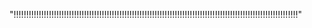"!!!!!!!!!!!!!!!!!!!!!!!!!!!!!!!!!!!!!!!!!!!!!!!!!!!!!!!!!!!!!!!!!!!!!!!!!!!!!!!!!!!!!!!!!!!!!!!!!!!!!!!!!!!!!!!!!"
